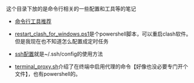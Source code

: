 这个目录下放的是命令行相关的一些配置和工具等的笔记

- [命令行工具推荐](命令行工具推荐.md)

- [restart_clash_for_windows.ps1](restart_clash_for_windows.ps1)是个powershell脚本，可以重启clash软件。但是我现在也不知道怎么配置成定时任务

- [ssh配置](ssh配置.md)就是~/.ssh/config的使用方法

- [terminal_proxy.sh](terminal_proxy.sh)介绍了在终端中启用代理的命令【好像也没必要专门开个文件】，也有powershell的。
